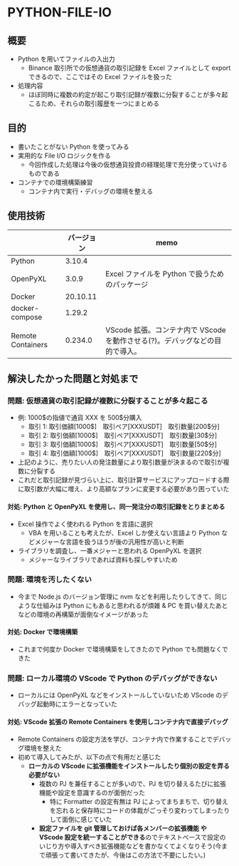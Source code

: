 # PYTHON-FILE-IO

## 概要

- Python を用いてファイルの入出力
  - Binance 取引所での仮想通貨の取引記録を Excel ファイルとして export できるので、ここではその Excel ファイルを扱った
- 処理内容
  - ほぼ同時に複数の約定が起こり取引記録が複数に分裂することが多々起こるため、それらの取引履歴を一つにまとめる

## 目的

- 書いたことがない Python を使ってみる
- 実用的な File I/O ロジックを作る
  - 今回作成した処理は今後の仮想通貨投資の経理処理で充分使っていけるものである
- コンテナでの環境構築練習
  - コンテナ内で実行・デバッグの環境を整える

## 使用技術

|                   | バージョン | memo                                                                         |
| ----------------- | ---------- | ---------------------------------------------------------------------------- |
| Python            | 3.10.4     |                                                                              |
| OpenPyXL          | 3.0.9      | Excel ファイルを Python で扱うためのパッケージ                               |
| Docker            | 20.10.11   |                                                                              |
| docker-compose    | 1.29.2     |                                                                              |
| Remote Containers | 0.234.0    | VScode 拡張。コンテナ内で VScode を動作させる(?)。デバッグなどの目的で導入。 |

## 解決したかった問題と対処まで

### 問題: 仮想通貨の取引記録が複数に分裂することが多々起こる

- 例: 1000\$の指値で通貨 XXX を 500\$分購入
  - 取引 1: 取引価額[1000$]　取引ペア[XXXUSDT]　取引数量[200\$分]
  - 取引 2: 取引価額[1000$]　取引ペア[XXXUSDT]　取引数量[30\$分]
  - 取引 3: 取引価額[1000$]　取引ペア[XXXUSDT]　取引数量[50\$分]
  - 取引 4: 取引価額[1000$]　取引ペア[XXXUSDT]　取引数量[220\$分]
- 上記のように、売りたい人の発注数量により取引数量が決まるので取引が複数に分裂する
- これだと取引記録が見づらい上に、取引計算サービスにアップロードする際に取引数が大幅に増え、より高額なプランに変更する必要があり困っていた

#### 対処: Python と OpenPyXL を使用し、同一発注分の取引記録をとりまとめる

- Excel 操作でよく使われる Python を言語に選択
  - VBA を用いることも考えたが、Excel しか使えない言語より Python などメジャーな言語を扱うほうが後の汎用性が高いと判断
- ライブラリを調査し、一番メジャーと思われる OpenPyXL を選択
  - メジャーなライブラリであれば資料も探しやすいため

### 問題: 環境を汚したくない

- 今まで Node.js のバージョン管理に nvm などを利用したりしてきて、同じような仕組みは Python にもあると思われるが煩雑 & PC を買い替えたあとなどの環境の再構築が面倒なイメージがあった

#### 対処: Docker で環境構築

- これまで何度か Docker で環境構築をしてきたので Python でも問題なくできた

### 問題: ローカル環境の VScode で Python のデバッグができない

- ローカルには OpenPyXL などをインストールしていないため VScode のデバッグ起動時にエラーとなっていた

#### 対処: VScode 拡張の Remote Containers を使用しコンテナ内で直接デバッグ

- Remote Containers の設定方法を学び、コンテナ内で作業することでデバッグ環境を整えた
- 初めて導入してみたが、以下の点で有用だと感じた
  - **ローカルの VScode に拡張機能をインストールしたり個別の設定を弄る必要がない**
    - 複数の PJ を兼任することが多いので、PJ を切り替えるたびに拡張機能や設定を意識するのが面倒だった
      - 特に Formatter の設定有無は PJ によってまちまちで、切り替えを忘れると保存時にコードの体裁がごっそり変わってしまったりして面倒に感じていた
    - **設定ファイルを git 管理しておけば各メンバーの拡張機能 や VScode 設定を統一することができる**のでテキストベースで設定のいじり方や導入すべき拡張機能などを書かなくてよくなりそう(今まで頑張って書いてきたが、今後はこの方法で不要にしたい。)
